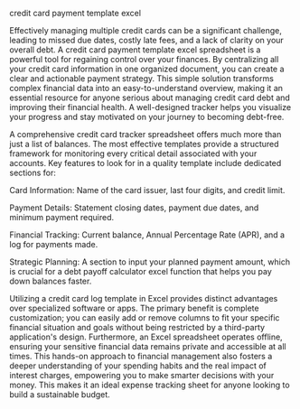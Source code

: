 credit card payment template excel


Effectively managing multiple credit cards can be a significant challenge, leading to missed due dates, costly late fees, and a lack of clarity on your overall debt. A credit card payment template excel spreadsheet is a powerful tool for regaining control over your finances. By centralizing all your credit card information in one organized document, you can create a clear and actionable payment strategy. This simple solution transforms complex financial data into an easy-to-understand overview, making it an essential resource for anyone serious about managing credit card debt and improving their financial health. A well-designed tracker helps you visualize your progress and stay motivated on your journey to becoming debt-free.



A comprehensive credit card tracker spreadsheet offers much more than just a list of balances. The most effective templates provide a structured framework for monitoring every critical detail associated with your accounts. Key features to look for in a quality template include dedicated sections for:



  
Card Information: Name of the card issuer, last four digits, and credit limit.

  
Payment Details: Statement closing dates, payment due dates, and minimum payment required.

  
Financial Tracking: Current balance, Annual Percentage Rate (APR), and a log for payments made.

  
Strategic Planning: A section to input your planned payment amount, which is crucial for a debt payoff calculator excel function that helps you pay down balances faster.





Utilizing a credit card log template in Excel provides distinct advantages over specialized software or apps. The primary benefit is complete customization; you can easily add or remove columns to fit your specific financial situation and goals without being restricted by a third-party application's design. Furthermore, an Excel spreadsheet operates offline, ensuring your sensitive financial data remains private and accessible at all times. This hands-on approach to financial management also fosters a deeper understanding of your spending habits and the real impact of interest charges, empowering you to make smarter decisions with your money. This makes it an ideal expense tracking sheet for anyone looking to build a sustainable budget.
